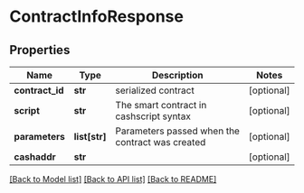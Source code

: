 # ContractInfoResponse

## Properties
Name | Type | Description | Notes
------------ | ------------- | ------------- | -------------
**contract_id** | **str** | serialized contract  | [optional] 
**script** | **str** | The smart contract in cashscript syntax  | [optional] 
**parameters** | **list[str]** | Parameters passed when the contract was created | [optional] 
**cashaddr** | **str** |  | [optional] 

[[Back to Model list]](../README.md#documentation-for-models) [[Back to API list]](../README.md#documentation-for-api-endpoints) [[Back to README]](../README.md)


